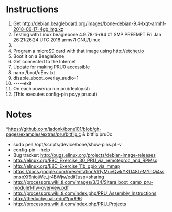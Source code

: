 # Instructions
1. Get http://debian.beagleboard.org/images/bone-debian-9.4-lxqt-armhf-2018-06-17-4gb.img.xz
2. Testing with Linux beaglebone 4.9.78-ti-r94 #1 SMP PREEMPT Fri Jan 26 21:26:24 UTC 2018 armv7l GNU/Linux
3. 
2. Program a microSD card with that image using http://etcher.io
3. Boot it on a BeagleBone
4. Get connected to the Internet
5. Update for making PRU0 accessible
6. nano /boot/uEnv.txt
7. disable_uboot_overlay_audio=1
8. -----exit
9. On each powerup run pru/deploy.sh
10. (This executes config-pin px.yy pruout)


# Notes

*https://github.com/jadonk/bone101/blob/gh-pages/examples/extras/pru/bitflip.c  & bitflip.pru0c
* sudo perl /opt/scripts/device/bone/show-pins.pl -v
* config-pin --help
* Bug tracker: http://bugs.elinux.org/projects/debian-image-releases
* http://elinux.org/EBC_Exercise_30_PRU_via_remoteproc_and_RPMsg
* http://elinux.org/EBC_Exercise_11b_gpio_via_mmap
* https://docs.google.com/presentation/d/1yMuyQwkYKU48LeMYnQj4sspnsbXf9niojWe_jr4BWjw/edit?usp=sharing
* http://processors.wiki.ti.com/images/3/34/Sitara_boot_camp_pru-module1-hw-overview.pdf
* http://processors.wiki.ti.com/index.php/PRU_Assembly_Instructions
* http://theduchy.ualr.edu/?p=996
* http://processors.wiki.ti.com/index.php/PRU_Projects

